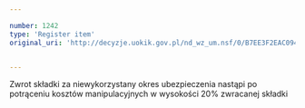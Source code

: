 ```yaml
---

number: 1242
type: 'Register item'
original_uri: 'http://decyzje.uokik.gov.pl/nd_wz_um.nsf/0/B7EE3F2EAC094876C125739A00285352?OpenDocument'


---
```


Zwrot składki za niewykorzystany okres ubezpieczenia nastąpi po potrąceniu kosztów manipulacyjnych w wysokości 20% zwracanej składki
